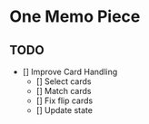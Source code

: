 # One Memo Piece

## TODO

- [] Improve Card Handling
  - [] Select cards
  - [] Match cards
  - [] Fix flip cards
  - [] Update state
